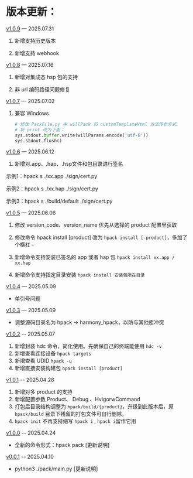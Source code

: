 # 版本更新：

[v1.0.9](https://github.com/iHongRen/hpack/releases/tag/v1.0.9)  — 2025.07.31

1. 新增支持历史版本

2. 新增支持 webhook

   

[v1.0.8](https://github.com/iHongRen/hpack/releases/tag/v1.0.8)  — 2025.07.16  

1. 新增对集成态 hsp 包的支持

2. 非 url 编码路径问题修复  

  

[v1.0.7](https://github.com/iHongRen/hpack/releases/tag/v1.0.7)  — 2025.07.02  

1. 兼容 Windows

   ```python
   # 修改 PackFile.py 中 willPack 和 customTemplateHtml 方法传参方式。
   # 将 print 改为下面：
   sys.stdout.buffer.write(willParams.encode('utf-8'))
   sys.stdout.flush()
   ```




[v1.0.6](https://github.com/iHongRen/hpack/releases/tag/v1.0.6)  — 2025.06.12  

1. 新增对.app、.hap、.hsp文件和包目录进行签名

  示例1：hpack s ./xx.app ./sign/cert.py

  示例2：hpack s ./xx.hap ./sign/cert.py

  示例3：hpack s ./build/default ./sign/cert.py



[v1.0.5](https://github.com/iHongRen/hpack/releases/tag/v1.0.5)  — 2025.06.06  

1. 修改 version_code、version_name 优先从选择的 product 配置里获取  

2. 修改命令 hpack install [product] 改为 `hpack install [-product]`，多加了个横杠 -   

3. 新增命令支持安装已签名的 app 或者 hap 包 `hpack install xx.app / xx.hap` 

4. 新增命令支持指定目录安装 `hpack install 安装包所在目录` 

   

[v1.0.4](https://github.com/iHongRen/hpack/releases/tag/v1.0.4)  — 2025.05.09  

- 单引号问题



[v1.0.3](https://github.com/iHongRen/hpack/releases/tag/v1.0.3)  — 2025.05.09  

-  调整源码目录名为 hpack -> harmony_hpack，以防与其他库冲突



[v1.0.2](https://github.com/iHongRen/hpack/releases/tag/v1.0.2)  -- 2025.05.07

1. 新增封装 hdc 命令，简化使用。先确保自己的终端能使用 `hdc -v`
2. 新增查看连接设备 `hpack targets`
3. 新增查看 UDID `hpack -u`
4. 新增直接安装构建包 `hpack install [product]` 



[v1.0.1](https://github.com/iHongRen/hpack/releases/tag/v1.0.1)  -- 2025.04.28

1. 新增对多 product 的支持
2. 新增配置参数 Product、 Debug 、HvigorwCommand
3. 打包后目录结构调整为 `hpack/build/{product}`，升级到此版本后，原 `hpack/build` 目录下残留的打包文件可自行删除。
4. `hpack init` 不再支持缩写 `hpack i` , `hpack i`留作它用



[v1.0.0](https://github.com/iHongRen/hpack/releases/tag/v1.0.0)  -- 2025.04.24

* 全新的命令形式：hpack pack [更新说明]  



[v0.0.1](https://github.com/iHongRen/hpack/tree/0.0.1)  -- 2025.04.10

*  python3 ./pack/main.py [更新说明]